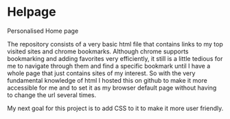 # Helpage
Personalised Home page

The repository consists of a very basic html file that contains links to my top visited sites and chrome bookmarks. Although chrome supports bookmarking and adding favorites very efficiently, it still is a little tedious for me to navigate through them and find a specific bookmark until I have a whole page that just contains sites of my interest. 
So with the very fundamental knowledge of html I hosted this on github to make it more accessible for me and to set it as my browser default page without having to change the url several times.

My next goal for this project is to add CSS to it to make it more user friendly.
